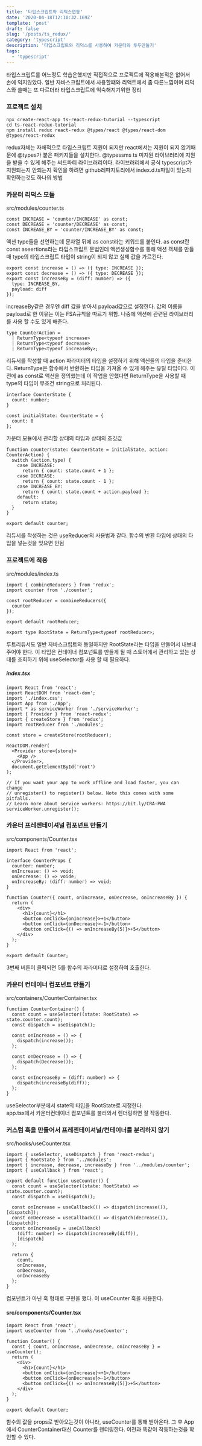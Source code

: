 ```yaml
---
title: '타입스크립트와 리덕스연동'
date: '2020-04-18T12:10:32.169Z'
template: 'post'
draft: false
slug: '/posts/ts_redux/'
category: 'typescript'
description: '타입스크립트와 리덕스를 사용하여 카운터와 투두만들기'
tags:
  - 'typescript'
---
```


타입스크립트를 어느정도 학습은했지만 직접적으로 프로젝트에 적용해본적은 없어서 손에 익지않았다. 일반 자바스크립트에서 사용할떄와 리액트에서 좀 다른느낌이며 리덕스와 쓸때는 또 다르더라 타입스크립트에 익숙해지기위한 정리

### 프로젝트 설치

```
npx create-react-app ts-react-redux-tutorial --typescript
cd ts-react-redux-tutorial
npm install redux react-redux @types/react @types/react-dom @types/react-redux
```

redux자체는 자체적으로 타입스크립트 지원이 되지만 react에서는 지원이 되지 않기때문에 @types가 붙은 패키지들을 설치한다. @typessms ts 미지원 라이브러리에 지원을 받을 수 있게 해주는 써드파티 라이브러리이다. 라이브러리에서 공식 typescript가 지원되는지 안되는지 확인을 하려면 github레파지토리에서 index.d.ts파일이 있는지 확인하는것도 하나의 방법

### 카운터 리덕스 모듈

src/modules/counter.ts

```tsx
const INCREASE = 'counter/INCREASE' as const;
const DECREASE = 'counter/DECREASE' as const;
const INCREASE_BY = 'counter/INCREASE_BY' as const;
```

액션 type들을 선언하는데 문자열 뒤에 as const라는 키워드를 붙인다. as const란 const aseertions라는 타입스크립트 문법인데 액션생성함수를 통해 액션 객체를 만들 때 type의 타입스크립트 타입이 string이 되지 않고 실제 값을 가르킨다.

```tsx
export const increase = () => ({ type: INCREASE });
export const decrease = () => ({ type: DECREASE });
export const increaseBy = (diff: number) => ({
  type: INCREASE_BY,
  payload: diff
});
```

increaseBy같은 경우엔 diff 값을 받아서 payload값으로 설정한다. 값의 이름을 payload로 한 이유는 이는 FSA규칙을 따르기 위함. 나중에 액션에 관련된 라이브러리를 사용 할 수도 있게 해준다.

```tsx
type CounterAction =
  | ReturnType<typeof increase>
  | ReturnType<typeof decrease>
  | ReturnType<typeof increaseBy>;
```

리듀서를 작성할 때 action 파라미터의 타입을 설정하기 위해 액션들의 타입을 준비한다. ReturnType은 함수에서 반환하는 타입을 가져올 수 있게 해주는 유틸 타입이다. 이전에 as const로 액션을 정의했는데 이 작업을 안했다면 ReturnType을 사용할 때 type의 타입이 무조건 string으로 처리된다.

```tsx
interface CounterState {
  count: number;
}

const initialState: CounterState = {
  count: 0
};
```

카운터 모듈에서 관리할 상태의 타입과 상태의 초깃값

```tsx
function counter(state: CounterState = initialState, action: CounterAction) {
  switch (action.type) {
    case INCREASE:
      return { count: state.count + 1 };
    case DECREASE:
      return { count: state.count - 1 };
    case INCREASE_BY:
      return { count: state.count + action.payload };
    default:
      return state;
  }
}

export default counter;
```

리듀서를 작성하는 것은 useReducer의 사용법과 같다. 함수의 반환 타입에 상태의 타입을 넣는것을 잊으면 안됨

### 프로젝트에 적용

src/modules/index.ts

```tsx
import { combineReducers } from 'redux';
import counter from './counter';

const rootReducer = combineReducers({
  counter
});

export default rootReducer;

export type RootState = ReturnType<typeof rootReducer>;
```

루트리듀서도 일반 자바스크립트와 동일하지만 RootState라는 타입을 만들어서 내보내주어야 한다. 이 타입은 컨테이너 컴포넌트를 만들게 될 때 스토어에서 관리하고 있는 상태를 조회하기 위해 useSelector를 사용 할 때 필요하다.

##### index.tsx

```tsx
import React from 'react';
import ReactDOM from 'react-dom';
import './index.css';
import App from './App';
import * as serviceWorker from './serviceWorker';
import { Provider } from 'react-redux';
import { createStore } from 'redux';
import rootReducer from './modules';

const store = createStore(rootReducer);

ReactDOM.render(
  <Provider store={store}>
    <App />
  </Provider>,
  document.getElementById('root')
);

// If you want your app to work offline and load faster, you can change
// unregister() to register() below. Note this comes with some pitfalls.
// Learn more about service workers: https://bit.ly/CRA-PWA
serviceWorker.unregister();
```

### 카운터 프레젠테이셔널 컴포넌트 만들기

src/components/Counter.tsx

```tsx
import React from 'react';

interface CounterProps {
  counter: number;
  onIncrease: () => void;
  onDecrease: () => voide;
  onIncreaseBy: (diff: number) => void;
}

function Counter({ count, onIncrease, onDecrease, onIncreaseBy }) {
  return (
    <div>
      <h1>{count}</h1>
      <button onClick={onIncrease}>+1</button>
      <button onClick={onDecrease}>-1</button>
      <button onClick={() => onIncreaseBy(5)}>+5</button>
    </div>
  );
}

export default Counter;
```

3번째 버튼이 클릭되면 5를 함수의 파라미터로 설정하여 호출한다.

### 카운터 컨테이너 컴포넌트 만들기

src/containers/CounterContainer.tsx

```tsx
function CounterContainer() {
  const count = useSelector((state: RootState) => state.counter.count);
  const dispatch = useDispatch();

  const onIncrease = () => {
    dispatch(increase());
  };

  const onDecrease = () => {
    dispatch(Decrease());
  };

  const onIncreaseBy = (diff: number) => {
    dispatch(increaseBy(diff));
  };
}
```

useSelector부분에서 state의 타입을 RootState로 지정한다.  
app.tsx에서 카운터컨테이너 컴포넌트를 불러와서 렌더링하면 잘 작동한다.

### 커스텀 훅을 만들어서 프레젠테이셔널/컨테이너를 분리하지 않기

src/hooks/useCounter.tsx

```tsx
import { useSelector, useDispatch } from 'react-redux';
import { RootState } from '../modules';
import { increase, decrease, increaseBy } from '../modules/counter';
import { useCallback } from 'react';

export default function useCounter() {
  const count = useSelector((state: RootState) => state.counter.count);
  const dispatch = useDispatch();

  const onIncrease = useCallback(() => dispatch(increase()), [dispatch]);
  const onDecrease = useCallback(() => dispatch(decrease()), [dispatch]);
  const onIncreaseBy = useCallback(
    (diff: number) => dispatch(increaseBy(diff)),
    [dispatch]
  );

  return {
    count,
    onIncrease,
    onDecrease,
    onIncreaseBy
  };
}
```

컴포넌트가 아닌 훅 형태로 구현을 했다. 이 useCounter 훅을 사용한다.

#### src/components/Counter.tsx

```tsx
import React from 'react';
import useCounter from '../hooks/useCounter';

function Counter() {
  const { count, onIncrease, onDecrease, onIncreaseBy } = useCounter();
  return (
    <div>
      <h1>{count}</h1>
      <button onClick={onIncrease}>+1</button>
      <button onClick={onDecrease}>-1</button>
      <button onClick={() => onIncreaseBy(5)}>+5</button>
    </div>
  );
}

export default Counter;
```

함수의 값을 props로 받아오는것이 아니라, useCounter를 통해 받아온다. 그 후 App에서 CounterContainer대신 Counter를 렌더링한다. 이전과 똑같이 작동하는것을 확인할 수 있다.
